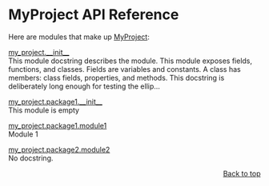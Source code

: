 # MyProject API Reference
Here are modules that make up [MyProject](/README.md):

[my\_project.\_\_init\_\_](/docs/api/modules/my_project/__init__/README.md)
<br>
This module docstring describes the module. This module exposes fields, functions, and classes. Fields are variables and constants. A class has members: class fields, properties, and methods. This docstring is deliberately long enough for testing the ellip...

[my\_project.package1.\_\_init\_\_](/docs/api/modules/my_project/package1/__init__/README.md)
<br>
This module is empty

[my\_project.package1.module1](/docs/api/modules/my_project/package1/module1/README.md)
<br>
Module 1

[my\_project.package2.module2](/docs/api/modules/my_project/package2/module2/README.md)
<br>
No docstring.

<p align="right"><a href="#myproject-api-reference">Back to top</a></p>
